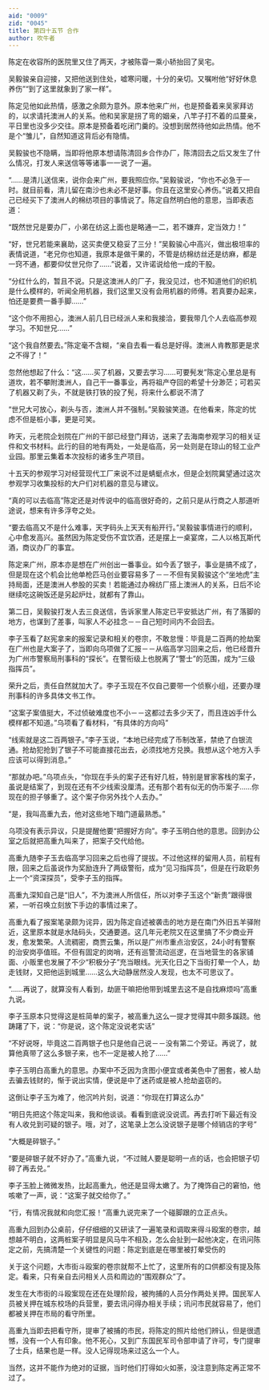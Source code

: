 ```yaml
---
aid: "0009"
zid: "0045"
title: 第四十五节 合作
author: 吹牛者
---
```


陈定在收容所的医院里又住了两天，才被陈雸一乘小轿抬回了吴宅。

吴毅骏亲自迎接，又把他送到住处，嘘寒问暖，十分的亲切。又嘱咐他“好好休息养伤”“到了这里就象到了家一样”。

陈定见他如此热情，感激之余颇为意外。原本他来广州，也是预备着来吴家拜访的，以求请托澳洲人的关系。他和吴家是拐了弯的姻亲，八竿子打不着的瓜蔓亲，平日里也没多少交往。原本是预备着吃闭门羹的。没想到居然待他如此热情。他不是个“雏儿”，自然知道这背后必有隐情。

吴毅骏也不隐瞒，当即将他原本想请陈清回乡合作办厂，陈清回去之后又发生了什么情况，打发人来送信等等诸事一一说了一遍。

“……是清儿送信来，说你会来广州，要我照应你。”吴毅骏说，“你也不必急于一时。就目前看，清儿留在南沙也未必不是好事。你且在这里安心养伤。”说着又把自己已经买下了澳洲人的棉纺项目的事情说了。陈定自然明白他的意思，当即表态道：

“既然世兄是要办厂，小弟在纺这上面也是略通一二，若不嫌弃，定当效力！”

“好，世兄若能来襄助，这买卖便又稳妥了三分！”吴毅骏心中高兴，做出极坦率的表情说道，“老兄你也知道，我原本是做干果的，不管是纺棉纺丝还是纺麻，都是一窍不通，都要仰仗世兄你了……”说着，又许诺说给他一成的干股。

“分红什么的，暂且不说。只是这澳洲人的厂子，我没见过，也不知道他们的织机是什么模样的，听闻全用机器，我们这里又没有会用机器的师傅。若真要办起来，怕还是要费一番手脚……”

“这个你不用担心，澳洲人前几日已经派人来和我接洽，要我带几个人去临高参观学习。不知世兄……”

“这个我自然要去。”陈定毫不含糊，“亲自去看一看总是好得。澳洲人肯教那更是求之不得了！”

忽然他想起了什么：“这……买了机器，又要去学习……可要髡发”陈定心里总是有道坎，若不攀附澳洲人，自己干一番事业，再将祖产夺回的希望十分渺茫；可若买了机器又剃了头，不就是铁打铁的投了髡，将来什么都说不清了

“世兄大可放心，剃头与否，澳洲人并不强制。”吴毅骏笑道。在他看来，陈定的忧虑不但是桩小事，更是可笑。

昨天，元老院企划院在广州的干部已经登门拜访，送来了去海南参观学习的相关证件和文书材料。此行的目的地有两处，一处是临高，另一处则是在琼山的轻工业产业园。那里云集着本次投标的诸多生产项目。

十五天的参观学习对经营现代工厂来说不过是蜻蜓点水，但是企划院冀望通过这次参观学习收集投标的大户们对机器的意见与建议。

“真的可以去临高”陈定还是对传说中的临高很好奇的，之前只是从行商之人那道听途说，想来有许多浮夸之处。



“要去临高又不是什么难事，天字码头上天天有船开行。”吴毅骏事情进行的顺利，心中愈发高兴。虽然因为陈定受伤不宜饮酒，还是摆上一桌宴席，二人以格瓦斯代酒，商议办厂的事宜。

陈定来广州，原本亦是想在广州创出一番事业。如今丢了银子，事业是搞不成了，但是现在这个机会比他单枪匹马创业要容易多了－－不但有吴毅骏这个“坐地虎”主持局面，还是澳洲人参股的买卖！若能通过办棉纺厂搭上澳洲人的关系，日后不论继续吃这碗饭还是另起炉灶，就都有了靠山。

第二日，吴毅骏打发人去三良送信，告诉家里人陈定已平安抵达广州，有了落脚的地方，也谋到了差事，叫家人不必挂念－－自己短时间内不会回去。

李子玉看了赵宪拿来的报案记录和相关的卷宗，不敢怠慢：毕竟是二百两的抢劫案在广州也是大案子了，当即向乌项做了汇报－－从临高学习回来之后，他已经晋升为广州市警察局刑事科的“探长”。在警衔级上也脱离了“警士”的范围，成为“三级指挥员”。

荣升之后，责任自然就加大了。李子玉现在不仅自己要带一个侦察小组，还要办理刑事科的许多具体文书工作。

“这案子案值挺大，不过侦破难度也不小－－这都过去多少天了，而且连凶手什么模样都不知道。”乌项看了看材料，“有具体的方向吗”

“线索就是这二百两银子。”李子玉说，“本地已经完成了币制改革，禁绝了白银流通。抢劫犯抢到了银子不可能直接花出去，必须找地方兑换。我想从这个地方入手应该可以得到消息。”

“那就办吧。”乌项点头，“你现在手头的案子还有好几桩，特别是冒家客栈的案子，虽说是结案了，到现在还有不少线索没厘清。还有那个若有似无的伪币案子……你现在的担子够重了。这个案子你另外找个人去办。”

“是，我叫高重九去，他对这些地下暗门道最熟悉。”

乌项没有表示异议，只是提醒他要“把握好方向”。李子玉明白他的意思。回到办公室之后就把高重九叫来了，把案子交代给他。

高重九随李子玉去临高学习回来之后也得了提拔。不过他这样的留用人员，前程有限，回来之后虽说作为奖励连升了两级警衔，成为“见习指挥员”，但是在行政职务上一个“资深探员”，受李子玉的指挥。

高重九深知自己是“旧人”，不为澳洲人所信任，所以对李子玉这个“新贵”跟得很紧，一听召唤立刻放下手边的事情过来了。

高重九看了报案笔录颇为诧异，因为陈定自述被袭击的地方是在南门外旧五羊驿附近，这里原本就是水陆码头，交通要道。这几年元老院又在这里搞了不少商业开发，愈发繁荣。人流稠密，商贾云集，所以是广州市重点治安区，24小时有警察的治安岗亭值班。不但有固定的岗哨，还有巡警流动巡逻，在当地营生的各家铺面、小贩里也发展了不少“积极分子”充当眼线。光天化日之下当街打晕一个人，劫走钱财，又把他运到城里……这么大动静居然没人发现，也太不可思议了。

“……再说了，就算没有人看到，劫匪干嘛把他带到城里去这不是自找麻烦吗”高重九说。

李子玉原本只觉得这是桩简单的案子，被高重九这么一提才觉得其中颇多蹊跷。他踌躇了下，说：“你是说，这个陈定没说老实话”

“不好说呀，毕竟这二百两银子也只是他自己说－－没有第二个旁证。再说了，就算他真带了这么多银子来，也不一定是被人抢了……”

李子玉明白高重九的意思。办案中不乏因为贪图小便宜或者美色中了圈套，被人劫去骗去钱财的，惭于说出实情，便说是中了迷药或是被人抢劫盗窃的。

这倒让李子玉为难了，他沉吟片刻，说道：“你现在打算这么办”

“明日先把这个陈定叫来，我和他谈谈。看看到底说没说谎。再去打听下最近有没有人收兑到可疑的银子。哦，对了，这笔录上怎么没说银子是哪个倾销店的字号”

“大概是碎银子。”

“要是碎银子就不好办了。”高重九说，“不过贼人要是聪明一点的话，也会把银子切碎了再去兑。”

李子玉脸上微微发热，比起高重九，他还是显得太嫩了。为了掩饰自己的窘怕，他咳嗽了一声，说：“这案子就交给你了。”

“行，有情况我就和向您汇报！”高重九说完来了一个碰脚跟的立正点头。

高重九回到办公桌前，仔仔细细的又研读了一遍笔录和调取来得斗殴案的卷宗，越想越不明白，这两桩案子明显是风马牛不相及，怎么会扯到一起他决定，在讯问陈定之前，先搞清楚一个关键性的问题：陈定到底是在哪里被打晕受伤的

关于这个问题，大市街斗殴案的卷宗就帮不上忙了，这里所有的口供都没有提及陈定。看来，只有亲自去问相关人员和周边的“围观群众”了。

发生在大市街的斗殴案现在还在处理阶段，被拘捕的人员分作两处关押。国民军人员被关押在城东校场的兵营里，要去讯问得办相关手续；讯问市民就容易了，他们都被关押在市局的看守所里。

高重九当即去把看守所，提审了被捕的市民，将陈定的照片给他们辨认，但是很遗憾，没有一个人有印象。他不死心，又到广东国民军司令部申请了许可，专门提审了士兵，结果也是一样。没人记得现场来过这么一个人。

当然，这并不能作为绝对的证据，当时他们打得如火如荼，没注意到陈定再正常不过了。

